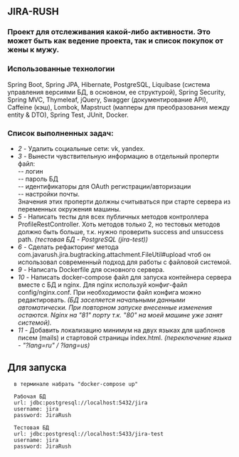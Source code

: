 ## JIRA-RUSH

### Проект для отслеживания какой-либо активности. Это может быть как ведение проекта, так и список покупок от жены к мужу.

### Использованные технологии
Spring Boot, Spring JPA, Hibernate, PostgreSQL, Liquibase (система управления версиями БД, в основном, ее структурой), Spring Security, Spring MVC, Thymeleaf, jQuery, Swagger (документирование API), Caffeine (кэш), Lombok, Mapstruct (мапперы для преобразования между entity & DTO), Spring Test, JUnit, Docker.

### Список выполненных задач:
- _2_ - Удалить социальные сети: vk, yandex.
- _3_ - Вынести чувствительную информацию в отдельный проперти файл:  
-- логин  
-- пароль БД  
-- идентификаторы для OAuth регистрации/авторизации  
-- настройки почты.   
Значения этих проперти должны считываться при старте сервера из переменных окружения машины.
- _5_ - Написать тесты для всех публичных методов контроллера ProfileRestController. Хоть методов только 2, но тестовых методов должно быть больше, т.к. нужно проверить success and unsuccess path. _(тестовая БД - PostgreSQL (jira-test))_
- _6_ - Сделать рефакторинг метода com.javarush.jira.bugtracking.attachment.FileUtil#upload чтоб он использовал современный подход для работы с файловой системой.
- _9_ - Написать Dockerfile для основного сервера. 
- _10_ - Написать docker-compose файл для запуска контейнера сервера вместе с БД и nginx. Для nginx используй конфиг-файл config/nginx.conf. При необходимости файл конфига можно редактировать. _(БД заселяется начальными данными автоматически. При повторном запуске внесенные изменения остаются. Nginx на "81" порту т.к. "80" на моей машине уже занят системой)._
- _11_ - Добавить локализацию минимум на двух языках для шаблонов писем (mails) и стартовой страницы index.html. _(переключение языка - "?lang=ru" / ?lang=us)_

## Для запуска
```
  в терминале набрать "docker-compose up"
  
  Рабочая БД
  url: jdbc:postgresql://localhost:5432/jira
  username: jira
  password: JiraRush
  
  Тестовая БД
  url: jdbc:postgresql://localhost:5433/jira-test
  username: jira
  password: JiraRush
```